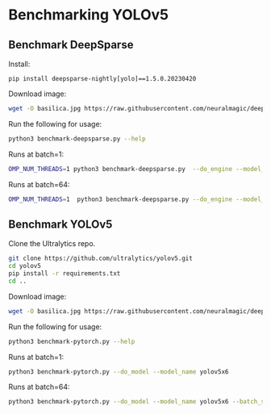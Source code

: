 # Benchmarking YOLOv5

## Benchmark DeepSparse

Install:
```
pip install deepsparse-nightly[yolo]==1.5.0.20230420
```

Download image:
```bash
wget -O basilica.jpg https://raw.githubusercontent.com/neuralmagic/deepsparse/main/src/deepsparse/yolo/sample_images/basilica.jpg
```

Run the following for usage:

```bash
python3 benchmark-deepsparse.py --help
```

Runs at batch=1:
```bash
OMP_NUM_THREADS=1 python3 benchmark-deepsparse.py  --do_engine --model_path zoo:cv/detection/yolov5-x6/pytorch/ultralytics/voc/pruned75_quant-none
```

Runs at batch=64:
```bash
OMP_NUM_THREADS=1  python3 benchmark-deepsparse.py --do_engine --model_path zoo:cv/detection/yolov5-x6/pytorch/ultralytics/voc/pruned75_quant-none--batch_size 64 --iterations 5
```

## Benchmark YOLOv5

Clone the Ultralytics repo.

```bash
git clone https://github.com/ultralytics/yolov5.git
cd yolov5
pip install -r requirements.txt
cd ..
```

Download image:
```bash
wget -O basilica.jpg https://raw.githubusercontent.com/neuralmagic/deepsparse/main/src/deepsparse/yolo/sample_images/basilica.jpg
```

Run the following for usage:

```bash
python3 benchmark-pytorch.py --help
```

Runs at batch=1:
```bash
python3 benchmark-pytorch.py --do_model --model_name yolov5x6
```

Runs at batch=64:
```bash
python3 benchmark-pytorch.py --do_model --model_name yolov5x6 --batch_size 64 --iterations 5
```
